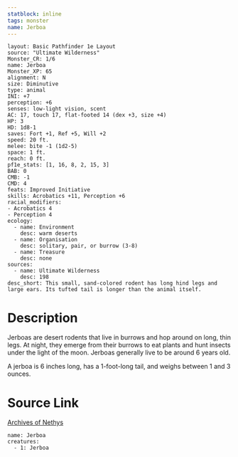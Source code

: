 ```yaml
---
statblock: inline
tags: monster
name: Jerboa
---
```

```statblock
layout: Basic Pathfinder 1e Layout
source: "Ultimate Wilderness"
Monster_CR: 1/6
name: Jerboa
Monster_XP: 65
alignment: N
size: Diminutive
type: animal
INI: +7
perception: +6
senses: low-light vision, scent
AC: 17, touch 17, flat-footed 14 (dex +3, size +4)
HP: 3
HD: 1d8-1
saves: Fort +1, Ref +5, Will +2
speed: 20 ft.
melee: bite -1 (1d2-5)
space: 1 ft.
reach: 0 ft.
pf1e_stats: [1, 16, 8, 2, 15, 3]
BAB: 0
CMB: -1
CMD: 4
feats: Improved Initiative
skills: Acrobatics +11, Perception +6
racial_modifiers:
- Acrobatics 4
- Perception 4
ecology:
  - name: Environment
    desc: warm deserts
  - name: Organisation
    desc: solitary, pair, or burrow (3-8)
  - name: Treasure
    desc: none
sources:
  - name: Ultimate Wilderness
    desc: 198
desc_short: This small, sand-colored rodent has long hind legs and large ears. Its tufted tail is longer than the animal itself.
```
# Description
Jerboas are desert rodents that live in burrows and hop around on long, thin legs. At night, they emerge from their burrows to eat plants and hunt insects under the light of the moon. Jerboas generally live to be around 6 years old.

A jerboa is 6 inches long, has a 1-foot-long tail, and weighs between 1 and 3 ounces.
# Source Link
[Archives of Nethys](https://aonprd.com/MonsterDisplay.aspx?ItemName=Jerboa)
```encounter-table
name: Jerboa
creatures:
  - 1: Jerboa
```
